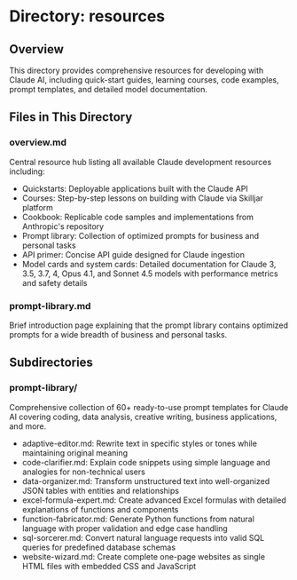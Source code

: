 # Directory: resources

## Overview
This directory provides comprehensive resources for developing with Claude AI, including quick-start guides, learning courses, code examples, prompt templates, and detailed model documentation.

## Files in This Directory

### **overview.md**
Central resource hub listing all available Claude development resources including:
- Quickstarts: Deployable applications built with the Claude API
- Courses: Step-by-step lessons on building with Claude via Skilljar platform
- Cookbook: Replicable code samples and implementations from Anthropic's repository
- Prompt library: Collection of optimized prompts for business and personal tasks
- API primer: Concise API guide designed for Claude ingestion
- Model cards and system cards: Detailed documentation for Claude 3, 3.5, 3.7, 4, Opus 4.1, and Sonnet 4.5 models with performance metrics and safety details

### **prompt-library.md**
Brief introduction page explaining that the prompt library contains optimized prompts for a wide breadth of business and personal tasks.

## Subdirectories

### **prompt-library/**
Comprehensive collection of 60+ ready-to-use prompt templates for Claude AI covering coding, data analysis, creative writing, business applications, and more.
- adaptive-editor.md: Rewrite text in specific styles or tones while maintaining original meaning
- code-clarifier.md: Explain code snippets using simple language and analogies for non-technical users
- data-organizer.md: Transform unstructured text into well-organized JSON tables with entities and relationships
- excel-formula-expert.md: Create advanced Excel formulas with detailed explanations of functions and components
- function-fabricator.md: Generate Python functions from natural language with proper validation and edge case handling
- sql-sorcerer.md: Convert natural language requests into valid SQL queries for predefined database schemas
- website-wizard.md: Create complete one-page websites as single HTML files with embedded CSS and JavaScript
